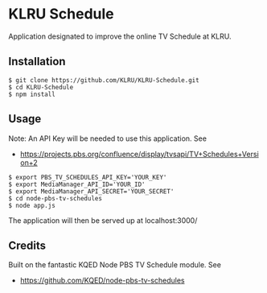 # KLRU Schedule
Application designated to improve the online TV Schedule at KLRU.
## Installation
```
$ git clone https://github.com/KLRU/KLRU-Schedule.git
$ cd KLRU-Schedule
$ npm install
```
## Usage
Note: An API Key will be needed to use this application.
See
* https://projects.pbs.org/confluence/display/tvsapi/TV+Schedules+Version+2
```
$ export PBS_TV_SCHEDULES_API_KEY='YOUR_KEY'
$ export MediaManager_API_ID='YOUR_ID'
$ export MediaManager_API_SECRET='YOUR_SECRET'
$ cd node-pbs-tv-schedules
$ node app.js
```
The application will then be served up at localhost:3000/
## Credits
Built on the fantastic KQED Node PBS TV Schedule module.
See
* https://github.com/KQED/node-pbs-tv-schedules
